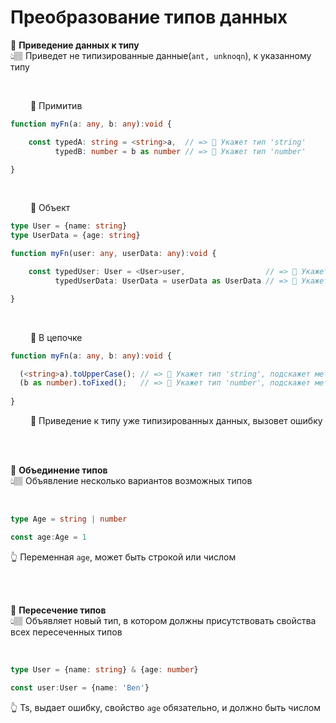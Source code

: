 # Преобразование типов данных

💠 **Приведение данных к типу**   
👆🏽 Приведет не типизированные данные(`ant, unknoqn`), к указанному типу

<br>

&emsp;&emsp; 🔹 Примитив      
```typescript
function myFn(a: any, b: any):void {

    const typedA: string = <string>a,  // => 🎯 Укажет тип 'string'
          typedB: number = b as number // => 🎯 Укажет тип 'number'

}
```

<br>

&emsp;&emsp; 🔹 Объект      
```typescript
type User = {name: string}
type UserData = {age: string}

function myFn(user: any, userData: any):void {

    const typedUser: User = <User>user,                  // => 🎯 Укажет тип 'User'
          typedUserData: UserData = userData as UserData // => 🎯 Укажет тип 'UserData'

}
```

<br>

&emsp;&emsp; 🔹 В цепочке      
```typescript
function myFn(a: any, b: any):void {

  (<string>a).toUpperCase(); // => 🎯 Укажет тип 'string', подскажет методы
  (b as number).toFixed();   // => 🎯 Укажет тип 'number', подскажет методы
  
}
```

&emsp;&emsp; 🛑 Приведение к типу уже типизированных данных, вызовет ошибку       

<br><br>

💠 **Объединение типов**   
👆🏽 Объявление несколько вариантов возможных типов


<br>

```typescript
type Age = string | number

const age:Age = 1
```
👆 Переменная `age`, может быть строкой или числом    

<br><br>

💠 **Пересечение типов**  
👆🏽 Объявляет новый тип, в котором должны присутствовать свойства всех пересеченных типов

<br>

```typescript
type User = {name: string} & {age: number}

const user:User = {name: 'Ben'}
```
👆 Ts, выдает ошибку, свойство `age` обязательно, и должно быть числом